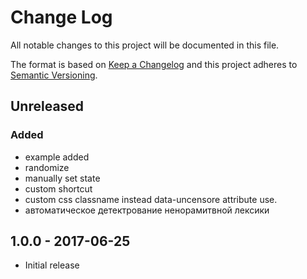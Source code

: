 # Change Log

All notable changes to this project will be documented in this file.

The format is based on [Keep a Changelog](http://keepachangelog.com/)
and this project adheres to [Semantic Versioning](http://semver.org/).

## Unreleased
### Added

+ example added
+ randomize
+ manually set state
+ custom shortcut
+ custom css classname instead data-uncensore attribute use.
+ автоматическое детектрование ненорамитвной лексики

## 1.0.0 - 2017-06-25

- Initial release